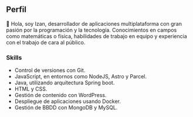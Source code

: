 ## Perfil
 👋 Hola, soy Izan, desarrollador de aplicaciones multiplataforma con gran pasión por la programación y la tecnología. Conocimientos en campos como matemáticas o física,  habilidades de trabajo en equipo y experiencia con el trabajo de cara al público.


### Skills
-	Control de versiones con Git.
-	JavaScript, en entornos como NodeJS, Astro y Parcel.
-	Java, utilizando arquitectura Spring boot.
-	HTML y CSS.
-	Gestión de contenido con WordPress.
-	Despliegue de aplicaciones usando Docker.
-	Gestión de BBDD con MongoDB y MySQL.

<!---
IFontenla/IFontenla is a ✨ special ✨ repository because its `README.md` (this file) appears on your GitHub profile.
You can click the Preview link to take a look at your changes.
--->
